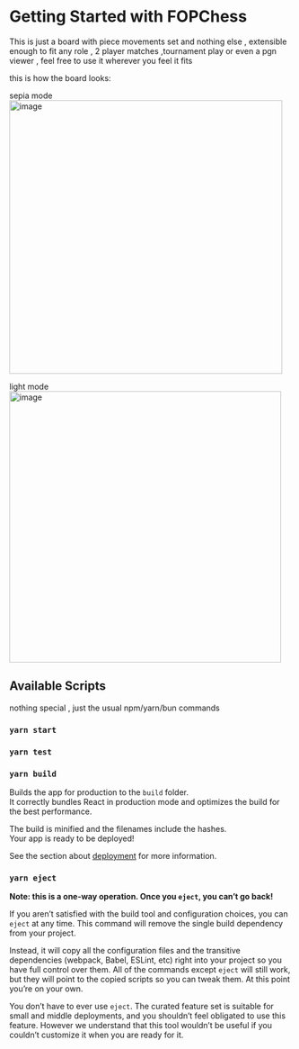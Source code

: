 # Getting Started with FOPChess

This is just a board with piece movements set and nothing else , extensible enough to fit any role , 2 player matches ,tournament play or even a pgn viewer , feel free to use it wherever you feel it fits

this is how the board looks:

sepia mode
<img width="486" height="486" alt="image" src="https://github.com/user-attachments/assets/68d86942-e3ce-49b0-a764-f745c09c8958" />


light mode 
<img width="484" height="482" alt="image" src="https://github.com/user-attachments/assets/a2546a75-1e35-45c6-912f-c3a088a0f56f" />


## Available Scripts
nothing special , just the usual npm/yarn/bun commands

### `yarn start`

### `yarn test`

### `yarn build`

Builds the app for production to the `build` folder.\
It correctly bundles React in production mode and optimizes the build for the best performance.

The build is minified and the filenames include the hashes.\
Your app is ready to be deployed!

See the section about [deployment](https://facebook.github.io/create-react-app/docs/deployment) for more information.

### `yarn eject`

**Note: this is a one-way operation. Once you `eject`, you can’t go back!**

If you aren’t satisfied with the build tool and configuration choices, you can `eject` at any time. This command will remove the single build dependency from your project.

Instead, it will copy all the configuration files and the transitive dependencies (webpack, Babel, ESLint, etc) right into your project so you have full control over them. All of the commands except `eject` will still work, but they will point to the copied scripts so you can tweak them. At this point you’re on your own.

You don’t have to ever use `eject`. The curated feature set is suitable for small and middle deployments, and you shouldn’t feel obligated to use this feature. However we understand that this tool wouldn’t be useful if you couldn’t customize it when you are ready for it.
